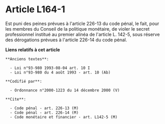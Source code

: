 # Article L164-1

Est puni des peines prévues à l'article 226-13 du code pénal, le fait, pour les membres du Conseil de la politique monétaire,
de violer le secret professionnel institué au premier alinéa de l'article L. 142-5, sous réserve des dérogations prévues à
l'article 226-14 du code pénal.

**Liens relatifs à cet article**

	**Anciens textes**:

	  - Loi n°93-980 1993-08-04 art. 10 I
	  - Loi n°93-980 du 4 août 1993 - art. 10 (Ab)

	**Codifié par**:

	  - Ordonnance n°2000-1223 du 14 décembre 2000 (V)

	**Cite**:

	  - Code pénal - art. 226-13 (M)
	  - Code pénal - art. 226-14 (M)
	  - Code monétaire et financier - art. L142-5 (M)
